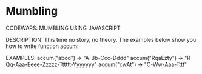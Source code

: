 # Mumbling
 CODEWARS: MUMBLING USING JAVASCRIPT 
 
 DESCRIPTION:
This time no story, no theory. The examples below show you how to write function accum:

EXAMPLES:
accum("abcd") -> "A-Bb-Ccc-Dddd"
accum("RqaEzty") -> "R-Qq-Aaa-Eeee-Zzzzz-Tttttt-Yyyyyyy"
accum("cwAt") -> "C-Ww-Aaa-Tttt"
